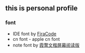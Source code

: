 ## this is personal profile

### font
- IDE font by [FiraCode](https://github.com/tonsky/FiraCode/releases)
- cn font - apple cn font
- note font by [霞鹜文楷屏幕阅读版](https://github.com/lxgw/LxgwWenKai-Screen/releases)
